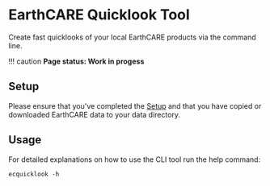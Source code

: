 # EarthCARE Quicklook Tool

Create fast quicklooks of your local EarthCARE products via the command line.

!!! caution
    **Page status: Work in progess**

## Setup

Please ensure that you've completed the [Setup](install.md#setup) and that you have copied or downloaded EarthCARE data to your data directory.

## Usage

For detailed explanations on how to use the CLI tool run the help command:
```shell
ecquicklook -h
```